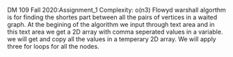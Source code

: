 DM 109 Fall 2020:Assignment_1
Complexity: o(n3)
Flowyd warshall algorthm is for finding the shortes part between all the pairs of vertices in a waited graph.
At the begining of the algorithm we input through text area and in this text area we get a 2D array with comma
seperated values in a variable. we will get and copy all the values in a temperary 2D array.
We will apply three for loops for all the nodes. 
